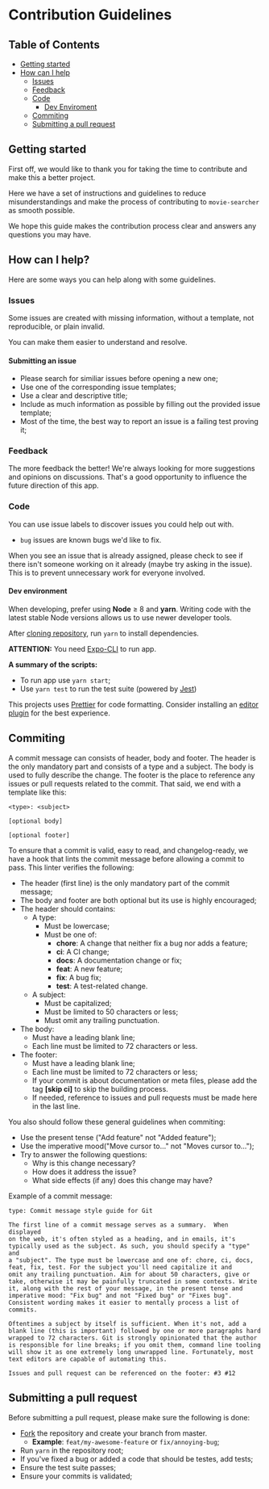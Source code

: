# Contribution Guidelines

## Table of Contents

- [Getting started](#getting-started)
- [How can I help](#how-can-i-help)
  - [Issues](#issues)
  - [Feedback](#feedback)
  - [Code](#code)
    - [Dev Enviroment](#dev-environment)
  - [Commiting](#commiting)
  - [Submitting a pull request](#submitting-a-pull-request)

## Getting started

First off, we would like to thank you for taking the time to contribute and make this a better project.

Here we have a set of instructions and guidelines to reduce misunderstandings and make the process of contributing to `movie-searcher` as smooth possible.

We hope this guide makes the contribution process clear and answers any questions you may have.

## How can I help?

Here are some ways you can help along with some guidelines.

### Issues

Some issues are created with missing information, without a template, not reproducible, or plain invalid.

You can make them easier to understand and resolve.

#### Submitting an issue

- Please search for similiar issues before opening a new one;
- Use one of the corresponding issue templates;
- Use a clear and descriptive title;
- Include as much information as possible by filling out the provided issue template;
- Most of the time, the best way to report an issue is a failing test proving it;

### Feedback

The more feedback the better! We're always looking for more suggestions and opinions on discussions. That's a good opportunity to influence the future direction of this app.

### Code

You can use issue labels to discover issues you could help out with.

- `bug` issues are known bugs we'd like to fix.

When you see an issue that is already assigned, please check to see if there isn't someone working on it already (maybe try asking in the issue). This is to prevent unnecessary work for everyone involved.

#### Dev environment

When developing, prefer using **Node** ≥ 8 and **yarn**. Writing code with the latest stable Node versions allows us to use newer developer tools.

After [cloning repository](https://help.github.com/en/github/creating-cloning-and-archiving-repositories/cloning-a-repository), run `yarn` to install dependencies.

**ATTENTION:** You need [Expo-CLI](https://expo.io/learn) to run app.

**A summary of the scripts:**

- To run app use `yarn start`;
- Use `yarn test` to run the test suite (powered by [Jest](https://jestjs.io/))

This projects uses [Prettier](https://prettier.io/) for code formatting. Consider installing an [editor plugin](https://prettier.io/docs/en/editors.html) for the best experience.

## Commiting

A commit message can consists of header, body and footer. The header is the only mandatory part and consists of a type and a subject. The body is used to fully describe the change. The footer is the place to reference any issues or pull requests related to the commit. That said, we end with a template like this:

```
<type>: <subject>

[optional body]

[optional footer]
```

To ensure that a commit is valid, easy to read, and changelog-ready, we have a hook that lints the commit message before allowing a commit to pass. This linter verifies the following:

- The header (first line) is the only mandatory part of the commit message;
- The body and footer are both optional but its use is highly encouraged;
- The header should contains:
  - A type:
    - Must be lowercase;
    - Must be one of:
      - **chore**: A change that neither fix a bug nor adds a feature;
      - **ci**: A CI change;
      - **docs**: A documentation change or fix;
      - **feat**: A new feature;
      - **fix**: A bug fix;
      - **test**: A test-related change.
  - A subject:
    - Must be capitalized;
    - Must be limited to 50 characters or less;
    - Must omit any trailing punctuation.
- The body:
  - Must have a leading blank line;
  - Each line must be limited to 72 characters or less.
- The footer:
  - Must have a leading blank line;
  - Each line must be limited to 72 characters or less;
  - If your commit is about documentation or meta files, please add the tag **[skip ci]** to skip the building process.
  - If needed, reference to issues and pull requests must be made here in the last line.

You also should follow these general guidelines when commiting:

- Use the present tense ("Add feature" not "Added feature");
- Use the imperative mood("Move cursor to..." not "Moves cursor to...");
- Try to answer the following questions:
  - Why is this change necessary?
  - How does it address the issue?
  - What side effects (if any) does this change may have?

Example of a commit message:

```
type: Commit message style guide for Git

The first line of a commit message serves as a summary.  When displayed
on the web, it's often styled as a heading, and in emails, it's
typically used as the subject. As such, you should specify a "type" and
a "subject". The type must be lowercase and one of: chore, ci, docs,
feat, fix, test. For the subject you'll need capitalize it and
omit any trailing punctuation. Aim for about 50 characters, give or
take, otherwise it may be painfully truncated in some contexts. Write
it, along with the rest of your message, in the present tense and
imperative mood: "Fix bug" and not "Fixed bug" or "Fixes bug".
Consistent wording makes it easier to mentally process a list of
commits.

Oftentimes a subject by itself is sufficient. When it's not, add a
blank line (this is important) followed by one or more paragraphs hard
wrapped to 72 characters. Git is strongly opinionated that the author
is responsible for line breaks; if you omit them, command line tooling
will show it as one extremely long unwrapped line. Fortunately, most
text editors are capable of automating this.

Issues and pull request can be referenced on the footer: #3 #12
```

## Submitting a pull request

Before submitting a pull request, please make sure the following is done:

- [Fork](https://help.github.com/en/github/getting-started-with-github/fork-a-repo) the repository and create your branch from master.
  - **Example**: `feat/my-awesome-feature` or `fix/annoying-bug`;
- Run `yarn` in the repository root;
- If you've fixed a bug or added a code that should be testes, add tests;
- Ensure the test suite passes;
- Ensure your commits is validated; 